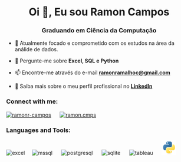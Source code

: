 <h1 align="center">Oi 👋, Eu sou Ramon Campos</h1>
<h3 align="center">Graduando em Ciência da Computação</h3>

- 🌱 Atualmente focado e comprometido com os estudos na área da análide de dados.

- 💬 Pergunte-me sobre **Excel, SQL e Python**

- 📫 Encontre-me através do e-mail **ramonramalhoc@gmail.com**

- 📄 Saiba mais sobre o meu perfil profissional no [**LinkedIn**](https://www.linkedin.com/in/ramonr-campos/)

<h3 align="left">Connect with me:</h3>
<p align="left">
  <a href="https://linkedin.com/in/ramonr-campos" target="blank"> <img align="center" src="https://www.svgrepo.com/show/355096/linkedin.svg" alt="ramonr-campos" height="40" width="40" /></a> &nbsp&nbsp&nbsp&nbsp
  <a href="https://instagram.com/ramon.cmps" target="blank"><img align="center" src="https://www.svgrepo.com/show/111199/instagram.svg" alt="ramon.cmps" height="40" width="40" /></a>
</p>

<h3 align="left">Languages and Tools:</h3>

<p align="left">
  <img src="https://www.svgrepo.com/show/373589/excel.svg" alt="excel" width="40" height="40"/>&nbsp&nbsp&nbsp&nbsp
  <img src="https://img.icons8.com/color/480/microsoft-sql-server.png" alt="mssql" width="40" height="40"/> &nbsp&nbsp&nbsp&nbsp
  <img src="https://www.svgrepo.com/show/354200/postgresql.svg" alt="postgresql" width="40" height="40"/> &nbsp&nbsp&nbsp&nbsp
  <img src="https://www.vectorlogo.zone/logos/sqlite/sqlite-icon.svg" alt="sqlite" width="40" height="40"/> &nbsp&nbsp&nbsp&nbsp
  <img src="https://www.svgrepo.com/show/354428/tableau-icon.svg" alt="tableau" width="40" height="40"/> &nbsp&nbsp&nbsp&nbsp
  <img src="https://raw.githubusercontent.com/devicons/devicon/master/icons/python/python-original.svg" alt="python" width="40" height="40"/>
</p>

<!---
- 👋 Hi, I’m @ramonrcampos
- 👀 I’m interested in ...
- 🌱 I’m currently learning ...
- 💞️ I’m looking to collaborate on ...
- 📫 How to reach me ...


ramonrcampos/ramonrcampos is a ✨ special ✨ repository because its `README.md` (this file) appears on your GitHub profile.
You can click the Preview link to take a look at your changes.
--->
